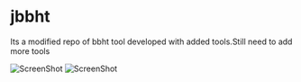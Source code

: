 # jbbht
Its a modified repo of bbht tool developed with added tools.Still need to add more tools


![ScreenShot](https://raw.github.com/jisjose98/jbbht/blob/ec891051c09b299228ba97f628a59192c236a5d3/screenshot.png)
![ScreenShot](https://raw.github.com/jisjose98/jbbht/blob/ec891051c09b299228ba97f628a59192c236a5d3/vb.png)
